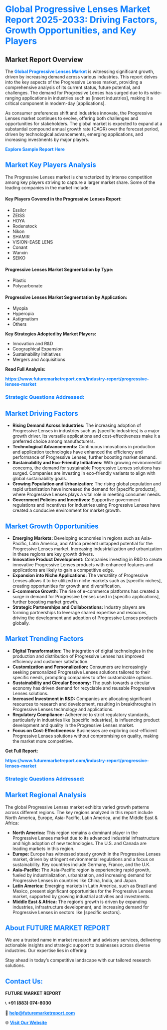 <h1 style="color: #007BFF;">Global Progressive Lenses Market Report 2025-2033: Driving Factors, Growth Opportunities, and Key Players</h1>

<section id="overview">
<h2>Market Report Overview</h2>
<p>The <a href="https://www.futuremarketreport.com/industry-report/progressive-lenses-market" style="color: #007BFF; text-decoration: none;"><strong>Global Progressive Lenses Market</strong></a> is witnessing significant growth, driven by increasing demand across various industries. This report delves into the key aspects of the Progressive Lenses market, providing a comprehensive analysis of its current status, future potential, and challenges. The demand for Progressive Lenses has surged due to its wide-ranging applications in industries such as [insert industries], making it a critical component in modern-day [applications].</p>
<p>As consumer preferences shift and industries innovate, the Progressive Lenses market continues to evolve, offering both challenges and opportunities for stakeholders. The global market is expected to expand at a substantial compound annual growth rate (CAGR) over the forecast period, driven by technological advancements, emerging applications, and increasing investments by major players.</p>
</section>

<section id="overview">
<p><a href="https://www.futuremarketreport.com/request-sample/reportId=91530" style="color: #007BFF; text-decoration: none;"><strong>Explore Sample Report Here</strong></a></p>
</section>

<section id="key-players">
<h2 style="color: #007BFF;">Market Key Players Analysis</h2>
<p>The Progressive Lenses market is characterized by intense competition among key players striving to capture a larger market share. Some of the leading companies in the market include:</p>
<h4>Key Players Covered in the Progressive Lenses Report:</h4>
<ul><li>Essilor</li><li>ZEISS</li><li>HOYA</li><li>Rodenstock</li><li>Nikon</li><li>SHAMIR</li><li>VISION-EASE LENS</li><li>Conant</li><li>Wanxin</li><li>SEIKO</li></ul>
<h4>Progressive Lenses Market Segmentation by Type:</h4>
<ul><li>Plastic</li><li>Polycarbonate</li></ul>

<h4>Progressive Lenses Market Segmentation by Application:</h4>
<ul><li>Myopia</li><li>Hyperopia</li><li>Astigmatism</li><li>Others</li></ul>
<p><strong>Key Strategies Adopted by Market Players:</strong></p>
<ul>
<li>Innovation and R&D</li>
<li>Geographical Expansion</li>
<li>Sustainability Initiatives</li>
<li>Mergers and Acquisitions</li>
</ul>
</section>

<section>
<p><strong>Read Full Analysis: </strong></p><a href="https://www.futuremarketreport.com/industry-report/progressive-lenses-market" style="color: #007BFF; text-decoration: none;"><strong>https://www.futuremarketreport.com/industry-report/progressive-lenses-market</strong></a>
<h3 style="color: #007BFF;">Strategic Questions Addressed:</h3>
</section>

<section id="driving-factors">
<h2 style="color: #007BFF;">Market Driving Factors</h2>
<ul>
<li><strong>Rising Demand Across Industries:</strong> The increasing adoption of Progressive Lenses in industries such as [specific industries] is a major growth driver. Its versatile applications and cost-effectiveness make it a preferred choice among manufacturers.</li>
<li><strong>Technological Advancements:</strong> Continuous innovations in production and application technologies have enhanced the efficiency and performance of Progressive Lenses, further boosting market demand.</li>
<li><strong>Sustainability and Eco-Friendly Initiatives:</strong> With growing environmental concerns, the demand for sustainable Progressive Lenses solutions has surged. Companies are investing in eco-friendly variants to align with global sustainability goals.</li>
<li><strong>Growing Population and Urbanization:</strong> The rising global population and rapid urbanization have increased the demand for [specific products], where Progressive Lenses plays a vital role in meeting consumer needs.</li>
<li><strong>Government Policies and Incentives:</strong> Supportive government regulations and incentives for industries using Progressive Lenses have created a conducive environment for market growth.</li>
</ul>
</section>

<section id="growth-opportunities">
<h2 style="color: #007BFF;">Market Growth Opportunities</h2>
<ul>
<li><strong>Emerging Markets:</strong> Developing economies in regions such as Asia-Pacific, Latin America, and Africa present untapped potential for the Progressive Lenses market. Increasing industrialization and urbanization in these regions are key growth drivers.</li>
<li><strong>Innovative Product Development:</strong> Companies investing in R&D to create innovative Progressive Lenses products with enhanced features and applications are likely to gain a competitive edge.</li>
<li><strong>Expansion into Niche Applications:</strong> The versatility of Progressive Lenses allows it to be utilized in niche markets such as [specific niches], creating opportunities for growth and diversification.</li>
<li><strong>E-commerce Growth:</strong> The rise of e-commerce platforms has created a surge in demand for Progressive Lenses used in [specific applications], further boosting market growth.</li>
<li><strong>Strategic Partnerships and Collaborations:</strong> Industry players are forming partnerships to leverage shared expertise and resources, driving the development and adoption of Progressive Lenses products globally.</li>
</ul>
</section>

<section id="trending-factors">
<h2 style="color: #007BFF;">Market Trending Factors</h2>
<ul>
<li><strong>Digital Transformation:</strong> The integration of digital technologies in the production and distribution of Progressive Lenses has improved efficiency and customer satisfaction.</li>
<li><strong>Customization and Personalization:</strong> Consumers are increasingly seeking personalized Progressive Lenses solutions tailored to their specific needs, prompting companies to offer customizable options.</li>
<li><strong>Sustainability and Circular Economy:</strong> The push towards a circular economy has driven demand for recyclable and reusable Progressive Lenses solutions.</li>
<li><strong>Increased Investment in R&D:</strong> Companies are allocating significant resources to research and development, resulting in breakthroughs in Progressive Lenses technology and applications.</li>
<li><strong>Regulatory Compliance:</strong> Adherence to strict regulatory standards, particularly in industries like [specific industries], is influencing product development and quality in the Progressive Lenses market.</li>
<li><strong>Focus on Cost-Effectiveness:</strong> Businesses are exploring cost-efficient Progressive Lenses solutions without compromising on quality, making the market more competitive.</li>
</ul>
</section>

<section>
<p><strong>Get Full Report: </strong></p><a href="https://www.futuremarketreport.com/industry-report/progressive-lenses-market" style="color: #007BFF; text-decoration: none;"><strong>https://www.futuremarketreport.com/industry-report/progressive-lenses-market</strong></a>
<h3 style="color: #007BFF;">Strategic Questions Addressed:</h3>
</section>


<section id="regional-analysis">
<h2 style="color: #007BFF;">Market Regional Analysis</h2>
<p>The global Progressive Lenses market exhibits varied growth patterns across different regions. The key regions analyzed in this report include North America, Europe, Asia-Pacific, Latin America, and the Middle East & Africa:</p>
<ul>
<li><strong>North America:</strong> This region remains a dominant player in the Progressive Lenses market due to its advanced industrial infrastructure and high adoption of new technologies. The U.S. and Canada are leading markets in this region.</li>
<li><strong>Europe:</strong> Europe has witnessed steady growth in the Progressive Lenses market, driven by stringent environmental regulations and a focus on sustainability. Key countries include Germany, France, and the U.K.</li>
<li><strong>Asia-Pacific:</strong> The Asia-Pacific region is experiencing rapid growth, fueled by industrialization, urbanization, and increasing demand for Progressive Lenses in countries like China, India, and Japan.</li>
<li><strong>Latin America:</strong> Emerging markets in Latin America, such as Brazil and Mexico, present significant opportunities for the Progressive Lenses market, supported by growing industrial activities and investments.</li>
<li><strong>Middle East & Africa:</strong> The region’s growth is driven by expanding industries, infrastructure development, and increasing demand for Progressive Lenses in sectors like [specific sectors].</li>
</ul>
</section>

<footer>
<h2 style="color: #007BFF;">About FUTURE MARKET REPORT</h2>
<p>We are a trusted name in market research and advisory services, delivering actionable insights and strategic support to businesses across diverse industries. Our expertise lies in offering:</p>

<p>Stay ahead in today’s competitive landscape with our tailored research solutions.</p>

<h2 style="color: #007BFF;">Contact Us:</h2>
<p><strong>FUTURE MARKET REPORT</strong></p>
<p>📞 <strong>+91 (883) 074-8030</strong></p>
<p>📧 <strong><a href="mailto:help@futuremarketreport.com" style="color: #007BFF;">help@futuremarketreport.com</a></strong></p>
<p>🌐 <strong><a href="https://www.futuremarketreport.com/" style="color: #007BFF;">Visit Our Website</a></strong></p>
</footer>